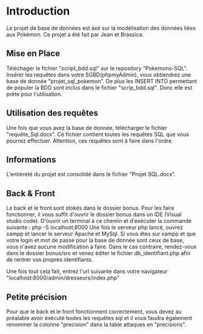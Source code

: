 # Introduction  
Le projet de base de données est axé sur la modélisation des données liées aux Pokémon.
Ce projet a été fait par Jean et Brassica.

## Mise en Place
Téléchager le fichier "script_bdd.sql" sur le repository "Pokemons-SQL". Insérer les requêtes dans votre SGBD(phpmyAdmin), vous obtiendrez une base de donnée "projet_sql_pokemon".
De plus les INSERT INTO permettant de populer la BDD sont inclus dans le fichier "scrip_bdd.sql". Donc elle est prête pour l'utilisation.

## Utilisation des requêtes
Une fois que vous avez la base de donnée, télécharger le fichier "requête_Sql.docx".
Ce fichier contient toutes les requêtes SQL que vous pourrez effectuer. 
Attention, ces requêtes sont à faire dans l'ordre.

## Informations
L'entièreté du projet est consolidé dans le fichier "Projet SQL.docx".

## Back & Front
Le back et le front sont stokés dans le dossier bonus. Pour les faire fonctionner, il vous suffit d'ouvrir le dossier bonus dans un IDE (Visual studio code). D'ouvrir un terminal à ce chemin et d'exécuter la commande suivante : php -S localhost:8000
Une fois le serveur php lancé, ouvrez xampp et lancer le serveur Apache et MySql. Si vous êtes sur xampp et que votre login et mot de passe pour la base de donnée sont ceux de base, vous n'avez aucune modification à faire. Dans le cas contraire, rendez-vous dans le dossier bonus/src et venez éditer le fichier db_identifiant.php afin de rentrer vos propres identifiants.

Une fois tout cela fait, entrez l'url suivante dans votre navigateur "localhost:8000/admin/dresseurs/index.php"

## Petite précision 
Pour que le back et le front fonctionnent correctement, vous devez au préalable avoir éxécuté toutes les requêtes sql et il vous faudra également renommer la colonne "precision" dans la table attaques en "precisions".
